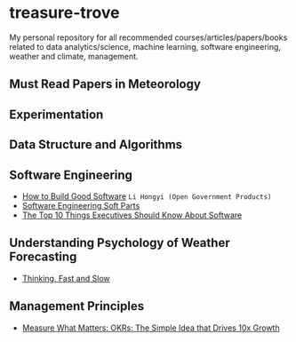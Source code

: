 # treasure-trove
My personal repository for all recommended courses/articles/papers/books related to data analytics/science, machine learning, software engineering, weather and climate, management.

## Must Read Papers in Meteorology

## Experimentation

## Data Structure and Algorithms


## Software Engineering

* [How to Build Good Software](https://www.csc.gov.sg/articles/how-to-build-good-software) `Li Hongyi (Open Government Products)`
* [Software Engineering Soft Parts](https://addyosmani.com/blog/software-engineering-soft-parts/?fbclid=IwAR1TPTfWU_XoeMLjOXaXQNqJNuMsIxfokmkqM5mBiExC-T9stGN8GWmiWsA)
* [The Top 10 Things Executives Should Know About Software](https://cacm.acm.org/magazines/2019/7/237712-the-top-10-things-executives-should-know-about-software/fulltext)

## Understanding Psychology of Weather Forecasting

* [Thinking, Fast and Slow](https://www.amazon.sg/Thinking-Fast-Slow-Daniel-Kahneman/dp/0141033576/ref=asc_df_0141033576/?tag=googleshoppin-22&linkCode=df0&hvadid=389120532389&hvpos=&hvnetw=g&hvrand=17701076637587390457&hvpone=&hvptwo=&hvqmt=&hvdev=c&hvdvcmdl=&hvlocint=&hvlocphy=9062512&hvtargid=pla-394582189334&psc=1)

## Management Principles
* [Measure What Matters: OKRs: The Simple Idea that Drives 10x Growth](https://www.amazon.sg/Measure-What-Matters-Simple-Drives/dp/024134848X/ref=asc_df_024134848X/?tag=googleshoppin-22&linkCode=df0&hvadid=389049660685&hvpos=&hvnetw=g&hvrand=17701076637587390457&hvpone=&hvptwo=&hvqmt=&hvdev=c&hvdvcmdl=&hvlocint=&hvlocphy=9062512&hvtargid=pla-440960730426&psc=1)
